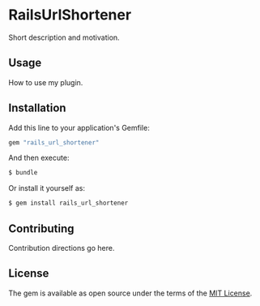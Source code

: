 # RailsUrlShortener
Short description and motivation.

## Usage
How to use my plugin.

## Installation
Add this line to your application's Gemfile:

```ruby
gem "rails_url_shortener"
```

And then execute:
```bash
$ bundle
```

Or install it yourself as:
```bash
$ gem install rails_url_shortener
```

## Contributing
Contribution directions go here.

## License
The gem is available as open source under the terms of the [MIT License](https://opensource.org/licenses/MIT).
